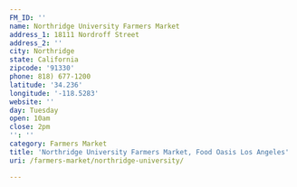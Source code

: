 ```yaml
---
FM_ID: ''
name: Northridge University Farmers Market
address_1: 18111 Nordroff Street
address_2: ''
city: Northridge
state: California
zipcode: '91330'
phone: 818) 677-1200
latitude: '34.236'
longitude: '-118.5283'
website: ''
day: Tuesday
open: 10am
close: 2pm
'': ''
category: Farmers Market
title: 'Northridge University Farmers Market, Food Oasis Los Angeles'
uri: /farmers-market/northridge-university/

---
```

